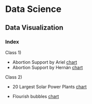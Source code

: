# Data Science
## Data Visualization

### Index

Class 1)
* Abortion Support by Ariel [chart](https://hernanzini.github.io/infovis/mom2021w36.html)
* Abortion Support by Hernán [chart](https://hernanzini.github.io/infovis/mom2021w36_zini.html) 

Class 2)
* 20 Largest Solar Power Plants [chart](https://hernanzini.github.io/infovis/mom2021w37_zini.html)

* Flourish bubbles [chart](https://hernanzini.github.io/infovis/mom2021w38_zini.html)

